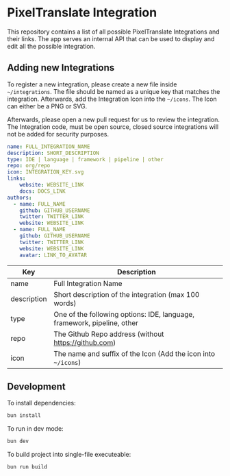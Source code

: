 # PixelTranslate Integration

This repository contains a list of all possible PixelTranslate Integrations and their links. The app serves an internal API that can be used to display and edit all the possible integration.

## Adding new Integrations

To register a new integration, please create a new file inside `~/integrations`. The file should be named as a unique key that matches the integration. Afterwards, add the Integration Icon into the `~/icons`. The Icon can either be a PNG or SVG. 

Afterwards, please open a new pull request for us to review the integration. The Integration code, must be open source, closed source integrations will not be added for security purposes.

```yml
name: FULL_INTEGRATION_NAME
description: SHORT_DESCRIPTION
type: IDE | language | framework | pipeline | other
repo: org/repo
icon: INTEGRATION_KEY.svg
links:
    website: WEBSITE_LINK
    docs: DOCS_LINK
authors:
  - name: FULL_NAME
    github: GITHUB_USERNAME
    twitter: TWITTER_LINK
    website: WEBSITE_LINK
  - name: FULL_NAME
    github: GITHUB_USERNAME
    twitter: TWITTER_LINK
    website: WEBSITE_LINK
    avatar: LINK_TO_AVATAR
```

| Key         | Description                                                             |
|-------------|-------------------------------------------------------------------------|
| name        | Full Integration Name                                                   |
| description | Short description of the integration (max 100 words)                    |
| type        | One of the following options: IDE, language, framework, pipeline, other |
| repo        | The Github Repo address (without https://github.com)                    |
| icon        | The name and suffix of the Icon (Add the icon into `~/icons`)           |

## Development

To install dependencies:

```bash
bun install
```

To run in dev mode:

```bash
bun dev
```

To build project into single-file executeable:

```bash
bun run build
```
